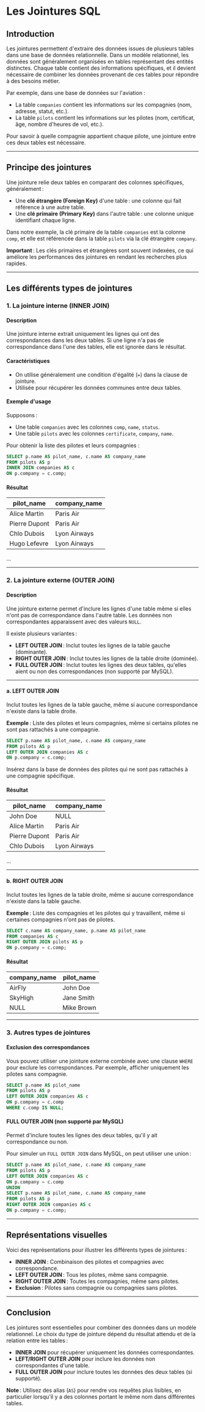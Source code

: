 # **Les Jointures SQL**

## **Introduction**

Les jointures permettent d'extraire des données issues de plusieurs tables dans une base de données relationnelle. Dans un modèle relationnel, les données sont généralement organisées en tables représentant des entités distinctes. Chaque table contient des informations spécifiques, et il devient nécessaire de combiner les données provenant de ces tables pour répondre à des besoins métier.

Par exemple, dans une base de données sur l'aviation :
- La table `companies` contient les informations sur les compagnies (nom, adresse, statut, etc.).
- La table `pilots` contient les informations sur les pilotes (nom, certificat, âge, nombre d'heures de vol, etc.).

Pour savoir à quelle compagnie appartient chaque pilote, une jointure entre ces deux tables est nécessaire.

---

## **Principe des jointures**

Une jointure relie deux tables en comparant des colonnes spécifiques, généralement :
- Une **clé étrangère (Foreign Key)** d'une table : une colonne qui fait référence à une autre table.
- Une **clé primaire (Primary Key)** dans l'autre table : une colonne unique identifiant chaque ligne.

Dans notre exemple, la clé primaire de la table `companies` est la colonne `comp`, et elle est référencée dans la table `pilots` via la clé étrangère `company`.

**Important** : Les clés primaires et étrangères sont souvent indexées, ce qui améliore les performances des jointures en rendant les recherches plus rapides.

---

## **Les différents types de jointures**

### **1. La jointure interne (INNER JOIN)**

#### **Description**
Une jointure interne extrait uniquement les lignes qui ont des correspondances dans les deux tables. Si une ligne n'a pas de correspondance dans l'une des tables, elle est ignorée dans le résultat.

#### **Caractéristiques**
- On utilise généralement une condition d'égalité (`=`) dans la clause de jointure.
- Utilisée pour récupérer les données communes entre deux tables.

#### **Exemple d'usage**
Supposons :
- Une table `companies` avec les colonnes `comp`, `name`, `status`.
- Une table `pilots` avec les colonnes `certificate`, `company`, `name`.

Pour obtenir la liste des pilotes et leurs compagnies :

```sql
SELECT p.name AS pilot_name, c.name AS company_name
FROM pilots AS p
INNER JOIN companies AS c
ON p.company = c.comp;
```

#### **Résultat**
| pilot_name       | company_name      |
|------------------|-------------------|
| Alice Martin     | Paris Air         |
| Pierre Dupont    | Paris Air         |
| Chlo Dubois      | Lyon Airways      |
| Hugo Lefevre     | Lyon Airways      |
...

---

### **2. La jointure externe (OUTER JOIN)**

#### **Description**
Une jointure externe permet d'inclure les lignes d'une table même si elles n'ont pas de correspondance dans l'autre table. Les données non correspondantes apparaissent avec des valeurs `NULL`.

Il existe plusieurs variantes :
- **LEFT OUTER JOIN** : Inclut toutes les lignes de la table gauche (dominante).
- **RIGHT OUTER JOIN** : Inclut toutes les lignes de la table droite (dominée).
- **FULL OUTER JOIN** : Inclut toutes les lignes des deux tables, qu'elles aient ou non des correspondances (non supporté par MySQL).

---

#### **a. LEFT OUTER JOIN**

Inclut toutes les lignes de la table gauche, même si aucune correspondance n'existe dans la table droite.

**Exemple** : Liste des pilotes et leurs compagnies, même si certains pilotes ne sont pas rattachés à une compagnie.

```sql
SELECT p.name AS pilot_name, c.name AS company_name
FROM pilots AS p
LEFT OUTER JOIN companies AS c
ON p.company = c.comp;
```

Insérez dans la base de données des pilotes qui ne sont pas rattachés à une compagnie spécifique. 

#### **Résultat**

| pilot_name       | company_name      |
|------------------|-------------------|
| John Doe         | NULL              |
| Alice Martin     | Paris Air         |
| Pierre Dupont    | Paris Air         |
| Chlo Dubois      | Lyon Airways      |
...

---

#### **b. RIGHT OUTER JOIN**

Inclut toutes les lignes de la table droite, même si aucune correspondance n'existe dans la table gauche.

**Exemple** : Liste des compagnies et les pilotes qui y travaillent, même si certaines compagnies n'ont pas de pilotes.

```sql
SELECT c.name AS company_name, p.name AS pilot_name
FROM companies AS c
RIGHT OUTER JOIN pilots AS p
ON p.company = c.comp;
```

#### **Résultat**
| company_name | pilot_name        |
|--------------|-------------------|
| AirFly       | John Doe          |
| SkyHigh      | Jane Smith        |
| NULL         | Mike Brown        |

---

### **3. Autres types de jointures**

#### **Exclusion des correspondances**
Vous pouvez utiliser une jointure externe combinée avec une clause `WHERE` pour exclure les correspondances. Par exemple, afficher uniquement les pilotes sans compagnie.

```sql
SELECT p.name AS pilot_name
FROM pilots AS p
LEFT OUTER JOIN companies AS c
ON p.company = c.comp
WHERE c.comp IS NULL;
```

#### **FULL OUTER JOIN (non supporté par MySQL)**
Permet d'inclure toutes les lignes des deux tables, qu'il y ait correspondance ou non. 

Pour simuler un `FULL OUTER JOIN` dans MySQL, on peut utiliser une union :

```sql
SELECT p.name AS pilot_name, c.name AS company_name
FROM pilots AS p
LEFT OUTER JOIN companies AS c
ON p.company = c.comp
UNION
SELECT p.name AS pilot_name, c.name AS company_name
FROM pilots AS p
RIGHT OUTER JOIN companies AS c
ON p.company = c.comp;
```

---

## **Représentations visuelles**

Voici des représentations pour illustrer les différents types de jointures :

- **INNER JOIN** : Combinaison des pilotes et compagnies avec correspondance.
- **LEFT OUTER JOIN** : Tous les pilotes, même sans compagnie.
- **RIGHT OUTER JOIN** : Toutes les compagnies, même sans pilotes.
- **Exclusion** : Pilotes sans compagnie ou compagnies sans pilotes.

---

## **Conclusion**

Les jointures sont essentielles pour combiner des données dans un modèle relationnel. Le choix du type de jointure dépend du résultat attendu et de la relation entre les tables :
- **INNER JOIN** pour récupérer uniquement les données correspondantes.
- **LEFT/RIGHT OUTER JOIN** pour inclure les données non correspondantes d'une table.
- **FULL OUTER JOIN** pour inclure toutes les données des deux tables (si supporté).

**Note** : Utilisez des alias (`AS`) pour rendre vos requêtes plus lisibles, en particulier lorsqu'il y a des colonnes portant le même nom dans différentes tables.
